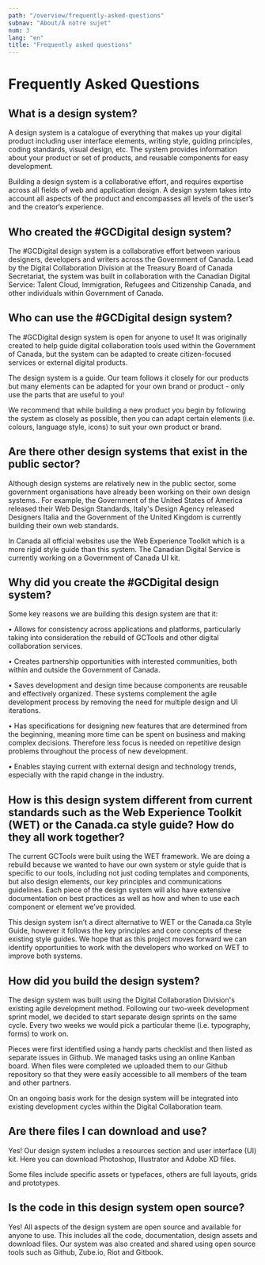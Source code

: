 ```yaml
---
path: "/overview/frequently-asked-questions"
subnav: "About/À notre sujet"
num: 3
lang: "en"
title: "Frequently asked questions"
---
```

# Frequently Asked Questions

## What is a design system?

A design system is a catalogue of everything that makes up your digital product including user interface elements, writing style, guiding principles, coding standards, visual design, etc. The system provides information about your product or set of products, and reusable components for easy development.

Building a design system is a collaborative effort, and requires expertise across all fields of web and application design. A design system takes into account all aspects of the product and encompasses all levels of the user’s and the creator’s experience.

## Who created the \#GCDigital design system?

The \#GCDigital design system is a collaborative effort between various designers, developers and writers across the Government of Canada. Lead by the Digital Collaboration Division at the Treasury Board of Canada Secretariat, the system was built in collaboration with the Canadian Digital Service: Talent Cloud, Immigration, Refugees and Citizenship Canada, and other individuals within Government of Canada.

## Who can use the \#GCDigital design system?

The \#GCDigital design system is open for anyone to use! It was originally created to help guide digital collaboration tools used within the Government of Canada, but the system can be adapted to create citizen-focused services or external digital products.

The design system is a guide. Our team follows it closely for our products but many elements can be adapted for your own brand or product - only use the parts that are useful to you!

We recommend that while building a new product you begin by following the system as closely as possible, then you can adapt certain elements \(i.e. colours, language style, icons\) to suit your own product or brand.

## Are there other design systems that exist in the public sector?

Although design systems are relatively new in the public sector, some government organisations have already been working on their own design systems.. For example, the Government of the United States of America released their Web Design Standards, Italy's Design Agency released Designers Italia and the Government of the United Kingdom is currently building their own web standards.

In Canada all official websites use the Web Experience Toolkit which is a more rigid style guide than this system. The Canadian Digital Service is currently working on a Government of Canada UI kit.

## Why did you create the \#GCDigital design system?

Some key reasons we are building this design system are that it:

• Allows for consistency across applications and platforms, particularly taking into consideration the rebuild of GCTools and other digital collaboration services.

• Creates partnership opportunities with interested communities, both within and outside the Government of Canada.

• Saves development and design time because components are reusable and effectively organized. These systems complement the agile development process by removing the need for multiple design and UI iterations.

• Has specifications for designing new features that are determined from the beginning, meaning more time can be spent on business and making complex decisions. Therefore less focus is needed on repetitive design problems throughout the process of new development.

• Enables staying current with external design and technology trends, especially with the rapid change in the industry.

## How is this design system different from current standards such as the Web Experience Toolkit \(WET\) or the Canada.ca style guide? How do they all work together?

The current GCTools were built using the WET framework. We are doing a rebuild because we wanted to have our own system or style guide that is specific to our tools, including not just coding templates and components, but also design elements, our key principles and communications guidelines. Each piece of the design system will also have extensive documentation on best practices as well as how and when to use each component or element we’ve provided.

This design system isn’t a direct alternative to WET or the Canada.ca Style Guide, however it follows the key principles and core concepts of these existing style guides. We hope that as this project moves forward we can identify opportunities to work with the developers who worked on WET to improve both systems.

## How did you build the design system?

The design system was built using the Digital Collaboration Division's existing agile development method. Following our two-week development sprint model, we decided to start separate design sprints on the same cycle. Every two weeks we would pick a particular theme \(i.e. typography, forms\) to work on.

Pieces were first identified using a handy parts checklist and then listed as separate issues in Github. We managed tasks using an online Kanban board. When files were completed we uploaded them to our Github repository so that they were easily accessible to all members of the team and other partners.

On an ongoing basis work for the design system will be integrated into existing development cycles within the Digital Collaboration team.

## Are there files I can download and use?

Yes! Our design system includes a resources section and user interface \(UI\) kit. Here you can download Photoshop, Illustrator and Adobe XD files.

Some files include specific assets or typefaces, others are full layouts, grids and prototypes.

## Is the code in this design system open source?

Yes! All aspects of the design system are open source and available for anyone to use. This includes all the code, documentation, design assets and download files. Our system was also created and shared using open source tools such as Github, Zube.io, Riot and Gitbook.
